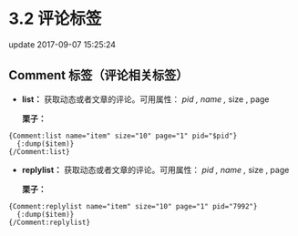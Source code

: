 # 3.2 评论标签

update 2017-09-07 15:25:24

## Comment 标签（评论相关标签）

* **list：** 获取动态或者文章的评论。可用属性： _pid ,_   _name ,_  size , page

  **栗子：**

```text
{Comment:list name="item" size="10" page="1" pid="$pid"}
  {:dump($item)}
{/Comment:list}
```

* **replylist：** 获取动态或者文章的评论。可用属性： _pid ,_   _name ,_  size , page

  **栗子：**

```text
{Comment:replylist name="item" size="10" page="1" pid="7992"}
  {:dump($item)}
{/Comment:replylist}
```

